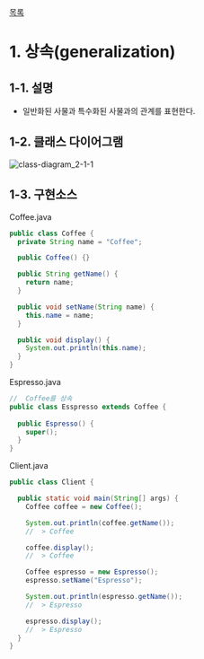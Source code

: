 [목록](https://github.com/JungInBaek/TIL/blob/main/README.md)

# 1. 상속(generalization)

## 1-1. 설명
  - 일반화된 사물과 특수화된 사물과의 관계를 표현한다.

## 1-2. 클래스 다이어그램
![class-diagram_2-1-1](http://www.plantuml.com/plantuml/proxy?src=https://raw.githubusercontent.com/JungInBaek/TIL/main/DesignPattern/ClassDiagram/class-diagram_2-1-1.puml)

## 1-3. 구현소스
Coffee.java
```java
public class Coffee {
  private String name = "Coffee";

  public Coffee() {}

  public String getName() {
    return name;
  }

  public void setName(String name) {
    this.name = name;
  }

  public void display() {
    System.out.println(this.name);
  }
}
```

Espresso.java
```java
//  Coffee를 상속
public class Esspresso extends Coffee {
  
  public Espresso() {
    super();
  }
}
```

Client.java
```java
public class Client {

  public static void main(String[] args) {
    Coffee coffee = new Coffee();

    System.out.println(coffee.getName());
    //  > Coffee

    coffee.display();
    //  > Coffee

    Coffee espresso = new Espresso();
    espresso.setName("Espresso");

    System.out.println(espresso.getName());
    //  > Espresso

    espresso.display();
    //  > Espresso
  }
}
```